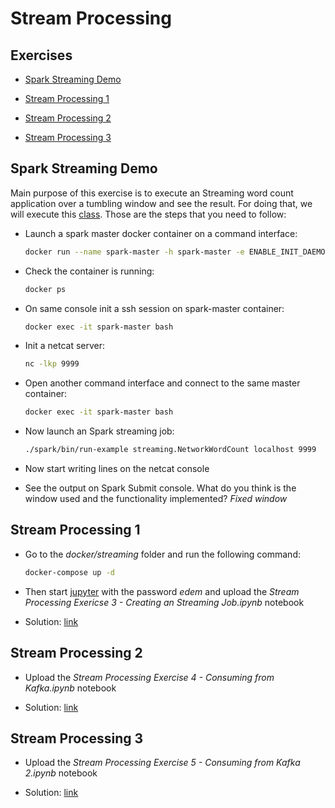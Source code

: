 # Stream Processing

## Exercises

* [Spark Streaming Demo](#spark-streaming-demo)

* [Stream Processing 1](#stream-processing-1)

* [Stream Processing 2](#stream-processing-2)

* [Stream Processing 3](#stream-processing-3)


## Spark Streaming Demo

Main purpose of this exercise is to execute an Streaming word count application over a tumbling window and see the result. For doing that, we will execute this [class](https://github.com/apache/spark/blob/master/examples/src/main/scala/org/apache/spark/examples/streaming/NetworkWordCount.scala). Those are the steps that you need to follow:

* Launch a spark master docker container on a command interface:

    ```sh
    docker run --name spark-master -h spark-master -e ENABLE_INIT_DAEMON=false -d bde2020/spark-master:2.4.5-hadoop2.7
    ```

* Check the container is running:

    ```sh
    docker ps
    ```

* On same console init a ssh session on spark-master container:

    ```sh
    docker exec -it spark-master bash
    ```
    
* Init a netcat server:

    ```sh
    nc -lkp 9999
    ```

* Open another command interface and connect to the same master container:

    ```sh
    docker exec -it spark-master bash
    ```

* Now launch an Spark streaming job:

    ```sh
    ./spark/bin/run-example streaming.NetworkWordCount localhost 9999
    ```

* Now start writing lines on the netcat console

* See the output on Spark Submit console. What do you think is the window used and the functionality implemented? *Fixed window*


## Stream Processing 1

* Go to the *docker/streaming* folder and run the following command:

    ```sh
    docker-compose up -d
    ```

* Then start [jupyter](http://localhost:8888) with the password *edem* and upload the *Stream Processing Exericse 3 - Creating an Streaming Job.ipynb* notebook

* Solution: [link](stream_processing_1.pdf)


## Stream Processing 2

* Upload the *Stream Processing Exercise 4 - Consuming from Kafka.ipynb* notebook

* Solution: [link](stream_processing_2.pdf)


## Stream Processing 3

* Upload the *Stream Processing Exercise 5 - Consuming from Kafka 2.ipynb* notebook

* Solution: [link](stream_processing_3.pdf)

